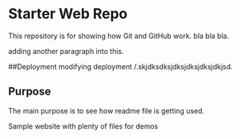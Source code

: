 # Starter Web Repo

This repository is for showing how Git and GitHub work.
bla bla bla.



adding another paragraph into this.

##Deployment
modifying deployment /.skjdksdksjdksjdksjdksjdkjsd.

## Purpose

The main purpose is to see how readme file is getting used.


Sample website with plenty of files for demos